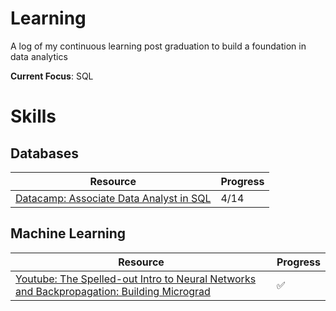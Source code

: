 # Learning

A log of my continuous learning post graduation to build a foundation in data analytics 

**Current Focus**: SQL

# Skills

## Databases
|Resource|Progress|
|---|---|
|[Datacamp: Associate Data Analyst in SQL](https://www.datacamp.com/tracks/associate-data-analyst-in-sql)|4/14|

## Machine Learning

|Resource|Progress|
|---|---|
|[Youtube: The Spelled-out Intro to Neural Networks and Backpropagation: Building Micrograd](https://www.youtube.com/watch?v=VMj-3S1tku0&ab_channel=AndrejKarpathy)|✅|